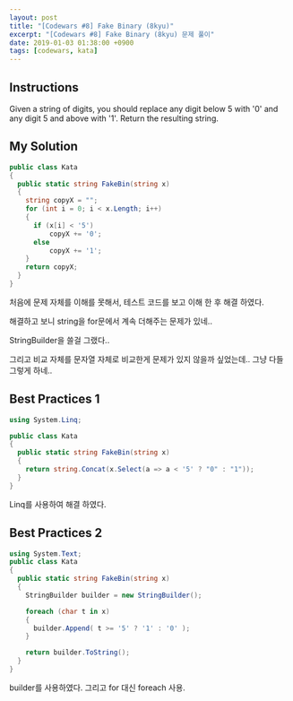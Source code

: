 ```yaml
---
layout: post
title: "[Codewars #8] Fake Binary (8kyu)"
excerpt: "[Codewars #8] Fake Binary (8kyu) 문제 풀이"
date: 2019-01-03 01:38:00 +0900
tags: [codewars, kata]
---
```


## Instructions

Given a string of digits, you should replace any digit below 5 with '0' and any digit 5 and above with '1'. Return the resulting string.

## My Solution

```csharp
public class Kata
{
  public static string FakeBin(string x)
  {
    string copyX = "";
    for (int i = 0; i < x.Length; i++)
    {
      if (x[i] < '5')
          copyX += '0';
      else
          copyX += '1';
    }
    return copyX;
  }
}
```

처음에 문제 자체를 이해를 못해서, 테스트 코드를 보고 이해 한 후 해결 하였다.

해결하고 보니 string을 for문에서 계속 더해주는 문제가 있네..


StringBuilder을 쓸걸 그랬다..

그리고 비교 자체를 문자열 자체로 비교한게 문제가 있지 않을까 싶었는데.. 그냥 다들 그렇게 하네..

## Best Practices 1

```csharp
using System.Linq;

public class Kata
{
  public static string FakeBin(string x)
  {
    return string.Concat(x.Select(a => a < '5' ? "0" : "1"));
  }
}
```

Linq를 사용하여 해결 하였다.

## Best Practices 2

```csharp
using System.Text;
public class Kata
{
  public static string FakeBin(string x)
  {
    StringBuilder builder = new StringBuilder();

    foreach (char t in x)
    {
      builder.Append( t >= '5' ? '1' : '0' );
    }

    return builder.ToString();
  }
}
```

builder를 사용하였다.
그리고 for 대신 foreach 사용.